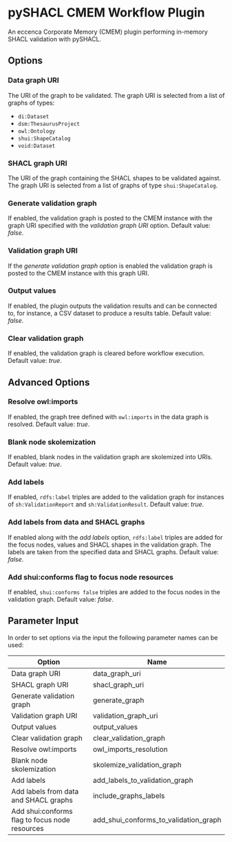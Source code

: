 # pySHACL CMEM Workflow Plugin

An eccenca Corporate Memory (CMEM) plugin performing in-memory SHACL validation with pySHACL.

## Options

### Data graph URI

The URI of the graph to be validated. The graph URI is selected from a list of graphs of types:
- `di:Dataset`
- `dsm:ThesaurusProject`
- `owl:Ontology`
- `shui:ShapeCatalog`
- `void:Dataset`


### SHACL graph URI

The URI of the graph containing the SHACL shapes to be validated against. The graph URI is selected from a list of graphs of type `shui:ShapeCatalog`.

### Generate validation graph

If enabled, the validation graph is posted to the CMEM instance with the graph URI specified with the *validation graph URI* option. Default value: *false*.

### Validation graph URI

If the *generate validation graph* option is enabled the validation graph is posted to the CMEM instance with this graph URI.

### Output values

If enabled, the plugin outputs the validation results and can be connected to, for instance, a CSV dataset to produce a results table. Default value: *false*.

### Clear validation graph

If enabled, the validation graph is cleared before workflow execution. Default value: *true*.

## Advanced Options

### Resolve owl:imports

If enabled, the graph tree defined with `owl:imports` in the data graph is resolved. Default value: *true*.

### Blank node skolemization

If enabled, blank nodes in the validation graph are skolemized into URIs. Default value: *true*.

### Add labels

If enabled, `rdfs:label` triples are added to the validation graph for instances of `sh:ValidationReport` and `sh:ValidationResult`. Default value: *true*.

### Add labels from data and SHACL graphs

If enabled along with the *add labels* option, `rdfs:label` triples are added for the focus nodes, values and SHACL shapes in the validation graph. The labels are taken from the specified data and SHACL graphs. Default value: *false*.

### Add shui:conforms flag to focus node resources

If enabled, `shui:conforms false` triples are added to the focus nodes in the validation graph. Default value: *false*.

## Parameter Input

In order to set options via the input the following parameter names can be used:

| Option                    | Name                                  |
|---------------------------|---------------------------------------|
| Data graph URI            | data_graph_uri                        |
| SHACL graph URI           | shacl_graph_uri                       |
| Generate validation graph | generate_graph                        |
| Validation graph URI      | validation_graph_uri                  |
| Output values             | output_values                         |
| Clear validation graph    | clear_validation_graph                |
| Resolve owl:imports       | owl_imports_resolution                |
| Blank node skolemization  | skolemize_validation_graph            |
| Add labels                | add_labels_to_validation_graph        |
| Add labels from data and SHACL graphs | include_graphs_labels                 |
| Add shui:conforms flag to focus node resources | add_shui_conforms_to_validation_graph | 
